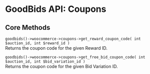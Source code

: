 # GoodBids API: Coupons

## Core Methods

`goodbids()->woocommerce->coupons->get_reward_coupon_code( int $auction_id, int $reward_id )`  
Returns the coupon code for the given Reward ID.

`goodbids()->woocommerce->coupons->get_free_bid_coupon_code( int $auction_id, int $bid_variation_id )`  
Returns the coupon code for the given Bid Variation ID.

